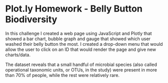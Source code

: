 # Plot.ly Homework - Belly Button Biodiversity

In this challenge I created a web page using JavaScript and Plotly that showed a bar chart, bubble graph and gauge that showed which user washed their belly button the most. I created a drop-down menu that would allow the user to click on an ID that would render the page and give new charts/data.

The dataset reveals that a small handful of microbial species (also called operational taxonomic units, or OTUs, in the study) were present in more than 70% of people, while the rest were relatively rare.




